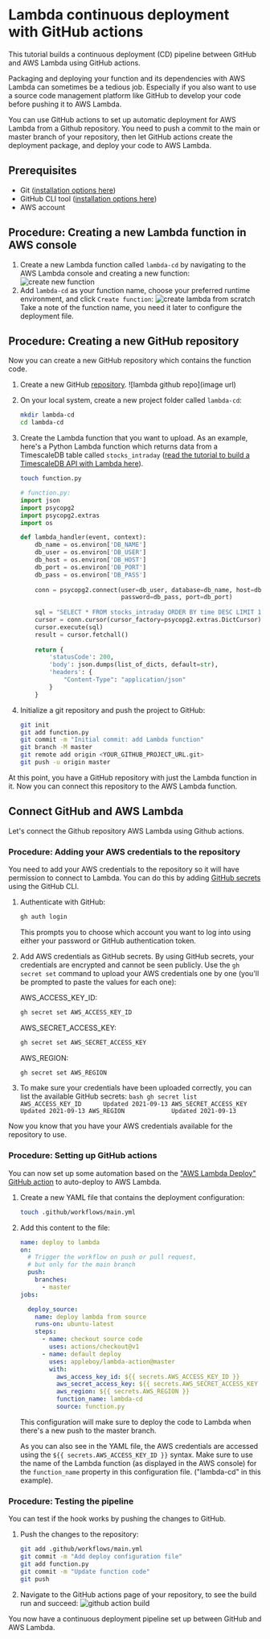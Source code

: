 # Lambda continuous deployment with GitHub actions
This tutorial builds a continuous deployment (CD) pipeline between GitHub and AWS Lambda using GitHub actions.

Packaging and deploying your function and its dependencies with AWS Lambda can sometimes be a tedious job. 
Especially if you also want to use a source code management platform like GitHub to develop your code before pushing 
it to AWS Lambda.

You can use GitHub actions to set up automatic deployment for AWS Lambda from a Github repository.
You need to push a commit to the main or master branch of your repository, then let GitHub actions create the deployment 
package, and deploy your code to AWS Lambda.

## Prerequisites
* Git ([installation options here](https://git-scm.com/book/en/v2/Getting-Started-Installing-Git))
* GitHub CLI tool ([installation options here](https://github.com/cli/cli#installation))
* AWS account

## Procedure: Creating a new Lambda function in AWS console
1.  Create a new Lambda function called `lambda-cd` by navigating to the AWS Lambda console and creating a new function:
    ![create new function](https://assets.timescale.com/docs/images/tutorials/aws-lambda-tutorial/create_new_function.png)
1.  Add `lambda-cd` as your function name, choose your preferred runtime environment, and click `Create function`:
    ![create lambda from scratch](https://assets.timescale.com/docs/images/tutorials/aws-lambda-tutorial/from_scratch.png)
    Take a note of the function name, you need it later to configure the deployment file.

## Procedure: Creating a new GitHub repository
Now you can create a new GitHub repository which contains the function code.

1.  Create a new GitHub [repository](https://github.com/new).
    ![lambda github repo](image url)
1.  On your local system, create a new project folder called `lambda-cd`:
    ```bash
    mkdir lambda-cd
    cd lambda-cd
    ```
1.  Create the Lambda function that you want to upload.
    As an example, here's a Python Lambda function which returns data from a TimescaleDB table called `stocks_intraday`
    ([read the tutorial to build a TimescaleDB API with Lambda here](/tutorials/aws-lambda/create-data-api/)).
    ```bash
    touch function.py
    ```

    ```python
    # function.py:
    import json
    import psycopg2
    import psycopg2.extras
    import os
    
    def lambda_handler(event, context):
        db_name = os.environ['DB_NAME']
        db_user = os.environ['DB_USER']
        db_host = os.environ['DB_HOST']
        db_port = os.environ['DB_PORT']
        db_pass = os.environ['DB_PASS']
        
        conn = psycopg2.connect(user=db_user, database=db_name, host=db_host,
                                password=db_pass, port=db_port)
        
        sql = "SELECT * FROM stocks_intraday ORDER BY time DESC LIMIT 10"
        cursor = conn.cursor(cursor_factory=psycopg2.extras.DictCursor)
        cursor.execute(sql)
        result = cursor.fetchall()
        
        return {
            'statusCode': 200,
            'body': json.dumps(list_of_dicts, default=str),
            'headers': {
                "Content-Type": "application/json"
            }
        }
    ```
1.  Initialize a git repository and push the project to GitHub:
    ```bash
    git init
    git add function.py
    git commit -m "Initial commit: add Lambda function"
    git branch -M master
    git remote add origin <YOUR_GITHUB_PROJECT_URL.git>
    git push -u origin master
    ```

At this point, you have a GitHub repository with just the Lambda function in it. Now you can connect this repository 
to the AWS Lambda function.

## Connect GitHub and AWS Lambda

Let's connect the Github repository AWS Lambda using Github actions.

### Procedure: Adding your AWS credentials to the repository
You need to add your AWS credentials to the repository so it will have permission to connect to Lambda. 
You can do this by adding [GitHub secrets](https://docs.github.com/en/actions/reference/encrypted-secrets) 
using the GitHub CLI.

1.  Authenticate with GitHub:
    ```bash
    gh auth login
    ```
    This prompts you to choose which account you want to log into using either your password or GitHub
    authentication token.
1.  Add AWS credentials as GitHub secrets. 
    By using GitHub secrets, your credentials are encrypted and cannot be seen 
    publicly. Use the `gh secret set` command to upload your AWS credentials one by one 
    (you'll be prompted to paste the values for each one):
    
    AWS_ACCESS_KEY_ID:
    ```bash
    gh secret set AWS_ACCESS_KEY_ID
    ```
    
    AWS_SECRET_ACCESS_KEY:
    ```bash
    gh secret set AWS_SECRET_ACCESS_KEY
    ```
    
    AWS_REGION:
    ```bash
    gh secret set AWS_REGION
    ```
    
1.   To make sure your credentials have been uploaded correctly, you can list the available GitHub secrets:
    ```bash
    gh secret list
    AWS_ACCESS_KEY_ID      Updated 2021-09-13
    AWS_SECRET_ACCESS_KEY  Updated 2021-09-13
    AWS_REGION             Updated 2021-09-13
    ```

Now you know that you have your AWS credentials available for the repository to use.

### Procedure: Setting up GitHub actions
You can now set up some automation based on the ["AWS Lambda Deploy" GitHub action](https://github.com/marketplace/actions/aws-lambda-deploy)
to auto-deploy to AWS Lambda.

1.  Create a new YAML file that contains the deployment configuration:
    ```bash
    touch .github/workflows/main.yml
    ```
    
1.  Add this content to the file:
    ```yml
    name: deploy to lambda
    on:
      # Trigger the workflow on push or pull request,
      # but only for the main branch
      push:
        branches:
          - master
    jobs:
    
      deploy_source:
        name: deploy lambda from source
        runs-on: ubuntu-latest
        steps:
          - name: checkout source code
            uses: actions/checkout@v1
          - name: default deploy
            uses: appleboy/lambda-action@master
            with:
              aws_access_key_id: ${{ secrets.AWS_ACCESS_KEY_ID }}
              aws_secret_access_key: ${{ secrets.AWS_SECRET_ACCESS_KEY }}
              aws_region: ${{ secrets.AWS_REGION }}
              function_name: lambda-cd
              source: function.py
    ```
    This configuration will make sure to deploy the code to Lambda when there's a new push to the master branch.

    As you can also see in the YAML file, the AWS credentials are accessed using the `${{ secrets.AWS_ACCESS_KEY_ID }}` 
syntax.
    Make sure to use the name of the Lambda function (as displayed in the AWS console) for the `function_name` 
property in this configuration file. ("lambda-cd" in this example).

### Procedure: Testing the pipeline
You can test if the hook works by pushing the changes to GitHub.

1.  Push the changes to the repository:
    ```bash
    git add .github/workflows/main.yml
    git commit -m "Add deploy configuration file"
    git add function.py
    git commit -m "Update function code"
    git push
    ```
1.  Navigate to the GitHub actions page of your repository, to see the build run and succeed:
    ![github action build](https://assets.timescale.com/docs/images/tutorials/aws-lambda-tutorial/github_action_lambda.png)

You now have a continuous deployment pipeline set up between GitHub and AWS Lambda.
